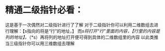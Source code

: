 # 精通二级指针必看：
这是基于一次偶然对二级指针进行了了解
对于二级指针你可以利用二维数组去进行理解：【s指向的将是“行”的地址，】
而*s将打开“行”里面的内容，【行里的内容是列的地址】。*（*s）再将列的地址打开便可得到具体的二维数组里的内容
以此类推当三级指针你可以用三维数组去理解

